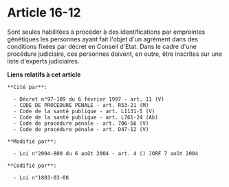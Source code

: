 # Article 16-12

Sont seules habilitées à procéder à des identifications par empreintes génétiques les personnes ayant fait l'objet d'un
agrément dans des conditions fixées par décret en Conseil d'Etat. Dans le cadre d'une procédure judiciaire, ces personnes
doivent, en outre, être inscrites sur une liste d'experts judiciaires.

**Liens relatifs à cet article**

	**Cité par**:

	  - Décret n°97-109 du 6 février 1997 - art. 11 (V)
	  - CODE DE PROCEDURE PENALE - art. R53-21 (M)
	  - Code de la santé publique - art. L1131-5 (V)
	  - Code de la santé publique - art. L761-24 (Ab)
	  - Code de procédure pénale - art. 706-56 (V)
	  - Code de procédure pénale - art. D47-12 (V)

	**Modifié par**:

	  - Loi n°2004-800 du 6 août 2004 - art. 4 () JORF 7 août 2004

	**Codifié par**:

	  - Loi n°1803-03-08
